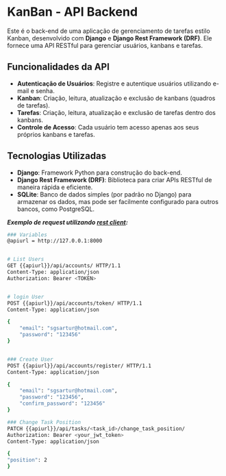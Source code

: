 # KanBan - API Backend

Este é o back-end de uma aplicação de gerenciamento de tarefas estilo Kanban, desenvolvido com **Django** e **Django Rest Framework (DRF)**. Ele fornece uma API RESTful para gerenciar usuários, kanbans e tarefas.

## Funcionalidades da API

- **Autenticação de Usuários**: Registre e autentique usuários utilizando e-mail e senha.
- **Kanban**: Criação, leitura, atualização e exclusão de kanbans (quadros de tarefas).
- **Tarefas**: Criação, leitura, atualização e exclusão de tarefas dentro dos kanbans.
- **Controle de Acesso**: Cada usuário tem acesso apenas aos seus próprios kanbans e tarefas.

## Tecnologias Utilizadas

- **Django**: Framework Python para construção do back-end.
- **Django Rest Framework (DRF)**: Biblioteca para criar APIs RESTful de maneira rápida e eficiente.
- **SQLite**: Banco de dados simples (por padrão no Django) para armazenar os dados, mas pode ser facilmente configurado para outros bancos, como PostgreSQL.

***Exemplo de request utilizando [rest client](https://marketplace.visualstudio.com/items?itemName=humao.rest-client):***

  ```bash
  ### Variables 
  @apiurl = http://127.0.0.1:8000
  
  
  # List Users
  GET {{apiurl}}/api/accounts/ HTTP/1.1
  Content-Type: application/json
  Authorization: Bearer <TOKEN>
  
  
  # login User
  POST {{apiurl}}/api/accounts/token/ HTTP/1.1
  Content-Type: application/json
  
  {
      "email": "sgsartur@hotmail.com",
      "password": "123456"
  }
  
  
  ### Create User
  POST {{apiurl}}/api/accounts/register/ HTTP/1.1
  Content-Type: application/json
  
  {
      "email": "sgsartur@hotmail.com",
      "password": "123456",
      "confirm_password": "123456"
  }

  ### Change Task Position
  PATCH {{apiurl}}/api/tasks/<task_id>/change_task_position/
  Authorization: Bearer <your_jwt_token>
  Content-Type: application/json

{
  "position": 2
}
  ```
